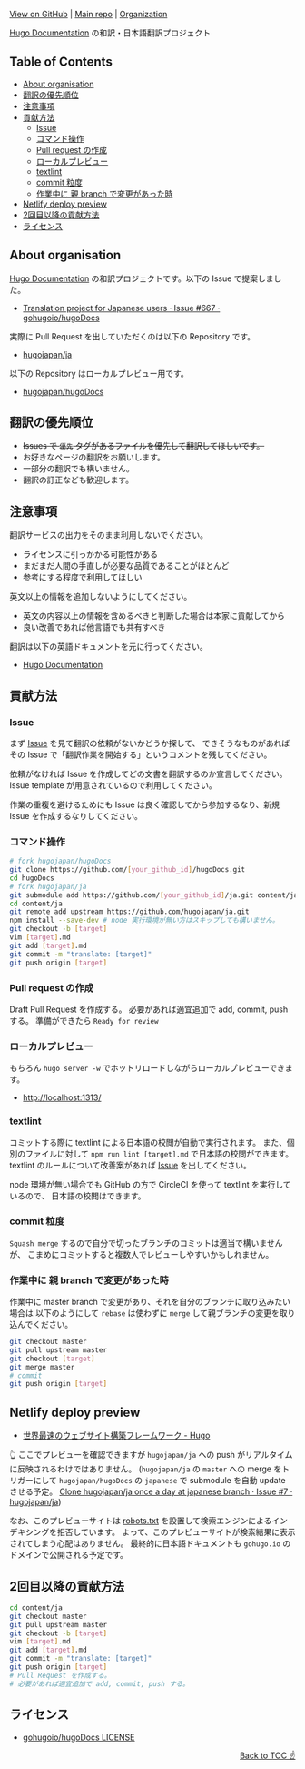[View on GitHub] | [Main repo] | [Organization]

[Hugo Documentation] の和訳・日本語翻訳プロジェクト



## Table of Contents

<!-- START doctoc generated TOC please keep comment here to allow auto update -->
<!-- DON'T EDIT THIS SECTION, INSTEAD RE-RUN doctoc TO UPDATE -->


- [About organisation](#about-organisation)
- [翻訳の優先順位](#%E7%BF%BB%E8%A8%B3%E3%81%AE%E5%84%AA%E5%85%88%E9%A0%86%E4%BD%8D)
- [注意事項](#%E6%B3%A8%E6%84%8F%E4%BA%8B%E9%A0%85)
- [貢献方法](#%E8%B2%A2%E7%8C%AE%E6%96%B9%E6%B3%95)
  - [Issue](#issue)
  - [コマンド操作](#%E3%82%B3%E3%83%9E%E3%83%B3%E3%83%89%E6%93%8D%E4%BD%9C)
  - [Pull request の作成](#pull-request-%E3%81%AE%E4%BD%9C%E6%88%90)
  - [ローカルプレビュー](#%E3%83%AD%E3%83%BC%E3%82%AB%E3%83%AB%E3%83%97%E3%83%AC%E3%83%93%E3%83%A5%E3%83%BC)
  - [textlint](#textlint)
  - [commit 粒度](#commit-%E7%B2%92%E5%BA%A6)
  - [作業中に 親 branch で変更があった時](#%E4%BD%9C%E6%A5%AD%E4%B8%AD%E3%81%AB-%E8%A6%AA-branch-%E3%81%A7%E5%A4%89%E6%9B%B4%E3%81%8C%E3%81%82%E3%81%A3%E3%81%9F%E6%99%82)
- [Netlify deploy preview](#netlify-deploy-preview)
- [2回目以降の貢献方法](#2%E5%9B%9E%E7%9B%AE%E4%BB%A5%E9%99%8D%E3%81%AE%E8%B2%A2%E7%8C%AE%E6%96%B9%E6%B3%95)
- [ライセンス](#%E3%83%A9%E3%82%A4%E3%82%BB%E3%83%B3%E3%82%B9)

<!-- END doctoc generated TOC please keep comment here to allow auto update -->



## About organisation

[Hugo Documentation] の和訳プロジェクトです。以下の Issue で提案しました。

- [Translation project for Japanese users · Issue #667 · gohugoio/hugoDocs](https://github.com/gohugoio/hugoDocs/issues/667)

実際に Pull Request を出していただくのは以下の Repository です。

- [hugojapan/ja](https://github.com/hugojapan/ja)

以下の Repository はローカルプレビュー用です。

- [hugojapan/hugoDocs](https://github.com/hugojapan/hugoDocs)



## 翻訳の優先順位

- ~~Issues で `優先` タグがあるファイルを優先して翻訳してほしいです。~~
- お好きなページの翻訳をお願いします。
- 一部分の翻訳でも構いません。
- 翻訳の訂正なども歓迎します。



## 注意事項

翻訳サービスの出力をそのまま利用しないでください。

- ライセンスに引っかかる可能性がある
- まだまだ人間の手直しが必要な品質であることがほとんど
- 参考にする程度で利用してほしい

英文以上の情報を追加しないようにしてください。

- 英文の内容以上の情報を含めるべきと判断した場合は本家に貢献してから
- 良い改善であれば他言語でも共有すべき

翻訳は以下の英語ドキュメントを元に行ってください。

- [Hugo Documentation]



## 貢献方法

### Issue

まず [Issue][Issues hugojapan/ja] を見て翻訳の依頼がないかどうか探して、
できそうなものがあればその Issue で「翻訳作業を開始する」というコメントを残してください。

依頼がなければ Issue を作成してどの文書を翻訳するのか宣言してください。
Issue template が用意されているので利用してください。

作業の重複を避けるためにも Issue は良く確認してから参加するなり、新規 Issue を作成するなりしてください。

### コマンド操作

```sh
# fork hugojapan/hugoDocs
git clone https://github.com/[your_github_id]/hugoDocs.git
cd hugoDocs
# fork hugojapan/ja
git submodule add https://github.com/[your_github_id]/ja.git content/ja
cd content/ja
git remote add upstream https://github.com/hugojapan/ja.git
npm install --save-dev # node 実行環境が無い方はスキップしても構いません。
git checkout -b [target]
vim [target].md
git add [target].md
git commit -m "translate: [target]"
git push origin [target]
```

### Pull request の作成

Draft Pull Request を作成する。
必要があれば適宜追加で add, commit, push する。
準備ができたら `Ready for review`

### ローカルプレビュー

もちろん `hugo server -w` でホットリロードしながらローカルプレビューできます。

- [http://localhost:1313/](http://localhost:1313/)

### textlint

コミットする際に textlint による日本語の校閲が自動で実行されます。
また、個別のファイルに対して `npm run lint [target].md` で日本語の校閲ができます。
textlint のルールについて改善案があれば [Issue][Issues hugojapan/ja] を出してください。

node 環境が無い場合でも GitHub の方で CircleCI を使って textlint を実行しているので、
日本語の校閲はできます。

### commit 粒度

`Squash merge` するので自分で切ったブランチのコミットは適当で構いませんが、
こまめにコミットすると複数人でレビューしやすいかもしれません。

### 作業中に 親 branch で変更があった時

作業中に master branch で変更があり、それを自分のブランチに取り込みたい場合は
以下のようにして `rebase` は使わずに `merge` して親ブランチの変更を取り込んでください。

```sh
git checkout master
git pull upstream master
git checkout [target]
git merge master
# commit
git push origin [target]
```



## Netlify deploy preview

- [世界最速のウェブサイト構築フレームワーク - Hugo]

👆 ここでプレビューを確認できますが `hugojapan/ja` への push がリアルタイムに反映されるわけではありません。
(`hugojapan/ja` の `master` への merge をトリガーにして `hugojapan/hugoDocs` の `japanese` で submodule を自動 update させる予定。
[Clone hugojapan/ja once a day at japanese branch · Issue #7 · hugojapan/ja](https://github.com/hugojapan/ja/issues/7))

なお、このプレビューサイトは [robots.txt] を設置して検索エンジンによるインデキシングを拒否しています。
よって、このプレビューサイトが検索結果に表示されてしまう心配はありません。
最終的に日本語ドキュメントも `gohugo.io` のドメインで公開される予定です。



## 2回目以降の貢献方法

```sh
cd content/ja
git checkout master
git pull upstream master
git checkout -b [target]
vim [target].md
git add [target].md
git commit -m "translate: [target]"
git push origin [target]
# Pull Request を作成する。
# 必要があれば適宜追加で add, commit, push する。
```



## ライセンス

- [gohugoio/hugoDocs LICENSE](https://github.com/gohugoio/hugoDocs/blob/master/LICENSE.md)



<div align="right"><a href="#table-of-contents">Back to TOC ☝️</a></div>



<!-- Internal References -->
[View on GitHub]: https://github.com/hugojapan/hugojapan.github.io

<!-- External References -->
[Main repo]: https://github.com/hugojapan/ja
[Organization]: https://github.com/hugojapan
[Hugo Documentation]: https://gohugo.io/documentation/
[Issues hugojapan/ja]: https://github.com/hugojapan/ja/issues
[世界最速のウェブサイト構築フレームワーク - Hugo]: https://hugodocsja.netlify.com/
[robots.txt]: https://hugodocsja.netlify.com/robots.txt
